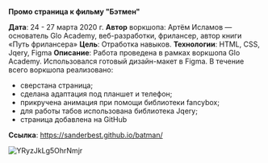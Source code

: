 **Промо страница к фильму "Бэтмен"**

**Дата**: 24 - 27 марта 2020 г.
**Автор** воркшопа: Артём Исламов — основатель Glo Academy, веб-разработки, фрилансер, автор книги «Путь фрилансера»
**Цель**: Отработка навыков.
**Технологии**: HTML, CSS, Jqery, Figma
**Описание**: Работа проведена в рамках воркшопа Glo Academy. Использовался готовый дизайн-макет в Figma.
В течение всего воркшопа реализовано:
- сверстана страница;
- сделана адаптация под планшет и телефон;
- прикручена анимация при помощи библиотеки fancybox;
- для работы табов использована библиотека Jqery;
- страница добавлена на GitHub

**Ссылка**: https://sanderbest.github.io/batman/

![YRyzJkLg5OhrNmjr](https://user-images.githubusercontent.com/61217980/129860332-d82a0174-a387-4ff4-a130-e9f9c5b735df.png)



